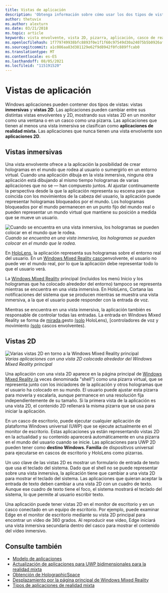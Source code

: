 ```yaml
---
title: Vistas de aplicación
description: 'Obtenga información sobre cómo usar los dos tipos de vistas en Windows Mixed Reality aplicaciones: vistas inmersivas y vistas 2D.'
author: thetuvix
ms.author: alexturn
ms.date: 03/21/2018
ms.topic: article
keywords: vista envolvente, vista 2D, pizarra, aplicación, casco de realidad mixta, casco de realidad mixta de Windows, casco de realidad virtual, casco de realidad virtual, HoloLens, MRTK, Mixed Reality Toolkit
ms.openlocfilehash: 1f779749938bfc8893f0e1f1f60c97549d30a24075b5b0926af61e2f88625b9c
ms.sourcegitcommit: a1c086aa83d381129e62f9d8942f0fc889ffcab0
ms.translationtype: MT
ms.contentlocale: es-ES
ms.lasthandoff: 08/05/2021
ms.locfileid: "115191520"
---
```

# <a name="app-views"></a>Vistas de aplicación

Windows aplicaciones pueden contener dos tipos de vistas: vistas **inmersivas** y **vistas 2D**. Las aplicaciones pueden cambiar entre sus distintas vistas envolventes y 2D, mostrando sus vistas 2D en un monitor como una ventana o en un casco como una pizarra. Las aplicaciones que tienen al menos una vista inmersiva se clasifican como **aplicaciones de realidad mixta.** Las aplicaciones que nunca tienen una vista envolvente son **aplicaciones 2D**.

## <a name="immersive-views"></a>Vistas inmersivas

Una vista envolvente ofrece a la aplicación la posibilidad de crear hologramas en el mundo que rodea al usuario o sumergirlo en un entorno virtual. Cuando una aplicación dibuja en la vista inmersiva, ninguna otra aplicación está dibujando al mismo tiempo hologramas de varias aplicaciones que no se &mdash; han compuesto juntos. Al ajustar continuamente la [](../develop/platform-capabilities-and-apis/rendering.md) perspectiva desde la que la aplicación representa su escena para [](coordinate-systems.md) que coincida con los movimientos de la cabeza del usuario, la aplicación puede representar hologramas bloqueados por el mundo. Los hologramas bloqueados por el mundo permanecen en un punto fijo del mundo real o pueden representar un mundo virtual que mantiene su posición a medida que se mueve un usuario.

![Cuando se encuentra en una vista inmersiva, los hologramas se pueden colocar en el mundo que le rodea.](images/designoverview-940px.jpg)<br>
*Cuando se encuentra en una vista inmersiva, los hologramas se pueden colocar en el mundo que le rodea.*

En [HoloLens](/hololens/hololens1-hardware), la aplicación representa sus hologramas sobre el entorno real del usuario. En un [Windows Mixed Reality casco](../discover/immersive-headset-hardware-details.md)envolvente, el usuario no puede ver el mundo real, por lo que la aplicación debe representar todo lo que el usuario verá.

La [Windows Mixed Reality](../discover/navigating-the-windows-mixed-reality-home.md) principal (incluidos los menú Inicio y los hologramas que ha colocado alrededor del entorno) tampoco se representa mientras se encuentra en una vista inmersiva. En HoloLens, Cortana las notificaciones del sistema que se producen mientras se muestra una vista inmersiva, a la que el usuario puede responder con la entrada de voz.

Mientras se encuentra en una vista inmersiva, la aplicación también es responsable de controlar todas las entradas. La entrada en Windows Mixed Reality se forma de [mirada,](gaze-and-commit.md)gesto [(solo](gaze-and-commit.md#composite-gestures) HoloLens), [controladores de voz y movimiento [(solo](motion-controllers.md) cascos envolventes).

## <a name="2d-views"></a>Vistas 2D

![Varias vistas 2D en torno a la Windows Mixed Reality principal](images/teleportation-940px.png)<br>
*Varias aplicaciones con una vista 2D colocada alrededor del Windows Mixed Reality principal*

Una aplicación con una vista 2D aparece en la página principal de [Windows Mixed Reality (a](../discover/navigating-the-windows-mixed-reality-home.md) veces denominada "shell") como una pizarra virtual, que se representa junto con los iniciadores de la aplicación y otros hologramas que el usuario ha colocado en su mundo. El usuario puede ajustar esta pizarra para moverla y escalarla, aunque permanece en una resolución fija independientemente de su tamaño. Si la primera vista de la aplicación es una vista 2D, el contenido 2D rellenará la misma pizarra que se usa para iniciar la aplicación.

En un casco de escritorio, puede ejecutar cualquier aplicación de plataforma Windows universal (UWP) que se ejecute actualmente en el monitor de escritorio. Estas aplicaciones ya están representando vistas 2D en la actualidad y su contenido aparecerá automáticamente en una pizarra en el mundo del usuario cuando se inicie. Las aplicaciones para UWP 2D pueden tener como **destino Windows. Familia** de dispositivos universal para ejecutarse en cascos de escritorio y HoloLens como pizarras.

Un uso clave de las vistas 2D es mostrar un formulario de entrada de texto que usa el teclado del sistema. Dado que el shell no se puede representar sobre una vista inmersiva, la aplicación tiene que cambiar a una vista 2D para mostrar el teclado del sistema. Las aplicaciones que quieran aceptar la entrada de texto deben cambiar a una vista 2D con un cuadro de texto. Aunque ese cuadro de texto tiene el foco, el sistema mostrará el teclado del sistema, lo que permite al usuario escribir texto.

Una aplicación puede tener vistas 2D en el monitor de escritorio y en un casco conectado en un equipo de escritorio. Por ejemplo, puede examinar Edge en el monitor de escritorio mediante su vista 2D principal para encontrar un vídeo de 360 grados. Al reproducir ese vídeo, Edge iniciará una vista inmersiva secundaria dentro del casco para mostrar el contenido del vídeo inmersivo.

## <a name="see-also"></a>Consulte también

* [Modelo de aplicaciones](app-model.md)
* [Actualización de aplicaciones para UWP bidimensionales para la realidad mixta](../develop/porting-apps/building-2d-apps.md)
* [Obtención de HolographicSpace](../develop/native/getting-a-holographicspace.md)
* [Desplazamiento por la página principal de Windows Mixed Reality](../discover/navigating-the-windows-mixed-reality-home.md)
* [Tipos de aplicaciones de realidad mixta](types-of-mixed-reality-apps.md)